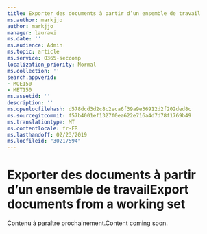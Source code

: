 ```yaml
---
title: Exporter des documents à partir d’un ensemble de travail
ms.author: markjjo
author: markjjo
manager: laurawi
ms.date: ''
ms.audience: Admin
ms.topic: article
ms.service: O365-seccomp
localization_priority: Normal
ms.collection: ''
search.appverid:
- MOE150
- MET150
ms.assetid: ''
description: ''
ms.openlocfilehash: d578dcd3d2c8c2eca6f39a9e36912d2f202ded8c
ms.sourcegitcommit: f57b4001ef1327f0ea622e716a4d7d78f1769b49
ms.translationtype: MT
ms.contentlocale: fr-FR
ms.lasthandoff: 02/23/2019
ms.locfileid: "30217594"
---
```

# <a name="export-documents-from-a-working-set"></a><span data-ttu-id="51ad7-102">Exporter des documents à partir d’un ensemble de travail</span><span class="sxs-lookup"><span data-stu-id="51ad7-102">Export documents from a working set</span></span>

<span data-ttu-id="51ad7-103">Contenu à paraître prochainement.</span><span class="sxs-lookup"><span data-stu-id="51ad7-103">Content coming soon.</span></span>